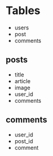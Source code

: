 # Tables

- users
- post
- comments

## posts

- title
- article
- image
- user_id
- comments

## comments

- user_id
- post_id
- comment
